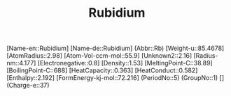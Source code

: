 ﻿---
title: "Rubidium"
type: Element
GroupName: Group-01-Alkali
SpocWebEntityId: 21935
---

[Name-en::Rubidium]
[Name-de::Rubidium]
(Abbr::Rb)
[Weight-u::85.4678]
[AtomRadius::2.98]
[Atom-Vol-ccm-mol::55.9]
[Unknown2::2.16]
[Radius-nm::4.177]
[Electronegative::0.8]
[Density::1.53]
[MeltingPoint-C::38.89]
[BoilingPoint-C::688]
[HeatCapacity::0.363]
[HeatConduct::0.582]
[Enthalpy::2.192]
[FormEnergy-kj-mol::72.216]
(PeriodNo::5)
(GroupNo::1)
[]
(Charge-e::37)

